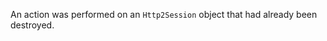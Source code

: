 
An action was performed on an `Http2Session` object that had already been
destroyed.

<a id="ERR_HTTP2_INVALID_SETTING_VALUE"></a>